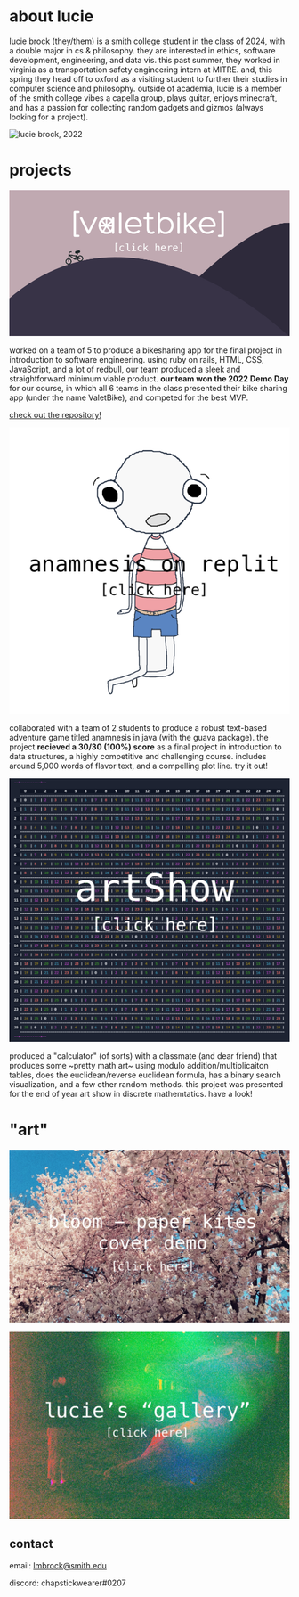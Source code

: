 # about lucie

lucie brock (they/them) is a smith college student in the class of 2024, with a double major in cs & philosophy. 
they are interested in ethics, software development, engineering, and data vis. this past summer, they worked in virginia as a transportation safety  engineering intern at MITRE. and, this spring they head off to oxford as a visiting student to further their studies in computer science and philosophy.
outside of academia, lucie is a member of the smith college vibes a capella group, plays guitar, enjoys minecraft, and has a passion for collecting random gadgets and gizmos (always looking for a project). 

![lucie brock, 2022](images/m.png)

# projects

[![valetbike theme](images/bg.png)](https://valetbike-kales.herokuapp.com/)

worked on a team of 5 to produce a bikesharing app for the final project in introduction to software engineering. using ruby on rails, HTML, CSS, JavaScript, and a lot of redbull, our team produced a sleek and straightforward minimum viable product. **our team won the 2022 Demo Day** for our course, in which all 6 teams in the class presented their bike sharing app (under the name ValetBike), and competed for the best MVP. 

[check out the repository!](https://github.com/epartakki/valetbike)

[![the player character](images/little_ghost2.png)](https://replit.com/@alinemarrap/Anamnesis)

collaborated with a team of 2 students to produce a robust text-based adventure game titled anamnesis in java (with the guava package). the project **recieved a 30/30 (100%) score** as a final project in introduction to data structures, a highly competitive and challenging course. includes around 5,000 words of flavor text, and a compelling plot line. try it out!

[![mod26 table](images/mod25.png)](https://replit.com/@lmbrock/artShow)

produced a "calculator" (of sorts) with a classmate (and dear friend) that produces some ~pretty math art~ using modulo addition/multiplicaiton tables, does the euclidean/reverse euclidean formula, has a binary search visualization, and a few other random methods. this project was presented for the end of year art show in discrete mathemtatics. have a look!

# "art"
[![bloom - paper kites cover demo](images/flower.jpeg)](https://soundcloud.com/user-799120184/bloom_demo?utm_source=clipboard&utm_medium=text&utm_campaign=social_sharing)

[![lucie's "art" gallery](images/gallery.jpg)](https://luciebrock.pixieset.com/lucieart/)

## contact
email: lmbrock@smith.edu

discord: chapstickwearer#0207
